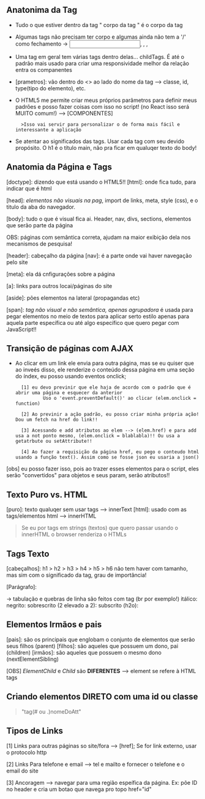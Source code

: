 ## Anatonima da Tag

- Tudo o que estiver dentro da tag "<tag> corpo da tag </tag>" é o corpo da tag

- Algumas tags não precisam ter corpo e algumas ainda não tem a '/' como fechamento -> <input  xxxxx />, <meta xxxxxx> , <img XXXXX />, <link params />

- Uma tag em geral tem várias tags dentro delas... childTags. É até o padrão mais usado para criar uma responsividade melhor da relação entra os companentes

- [prametros]: vão dentro do <> ao lado do nome da tag --> classe, id, type(tipo do elemento), etc.

- O HTML5 me permite criar meus próprios parâmetros para definir meus padrões e posso fazer coisas com isso no script! (no React isso será MUITO comum!) --> [COMPONENTES]

        >Isso vai servir para personalizar o de forma mais fácil e interessante a aplicação

- Se atentar ao significados das tags. Usar cada tag com seu devido propósito. O h1 é o título main, não pra ficar em qualuqer texto do body!

## Anatomia da Página e Tags

[doctype]: dizendo que está usando o HTML5!!
[html]: onde fica tudo, para indicar que é html

[head]: *elementos não visuais na pag*, import de links, meta, style (css), e o titulo da aba do navegador.

[body]: tudo o que é visual fica ai. Header, nav, divs, sections, elementos que serão parte da página

OBS: páginas com semântica correta, ajudam na maior exibição dela nos mecanismos de pesquisa! 

[header]: cabeçalho da página
[nav]: é a parte onde vai haver navegação pelo site

[meta]: ela dá cnfigurações sobre a página

[a]: links para outros locai/páginas do site

[aside]: pões elementos na lateral (propagandas etc)

[span]: *tag não visual e não semântica, apenas agrupadora* é usada para pegar elementos no meio de textos para aplicar serto estilo apenas para aquela parte específica ou até algo específico que quero pegar com JavaScript!!


## Transição de páginas com AJAX

- Ao clicar em um link ele envia para outra página, mas se eu quiser que ao inveés disso, ele renderize o conteúdo dessa página em uma seção do índex, eu posso usando eventos onclick;

        [1] eu devo previnir que ele haja de acordo com o padrão que é abrir uma página e esquecer da anterior
                Uso o 'event.preventDefault()' ao clicar (elem.onclick = function) 

        [2] Ao previnir a ação padrão, eu posso criar minha própria ação! Dou um fetch na href do link!!

        [3] Acessando e add atributos ao elem --> (elem.href) e para add usa a not ponto mesmo, (elem.onclick = blablabla)!! Ou usa a getatrbute ou setAttribute!!

        [4] Ao fazer a requisição da página href, eu pego o conteudo html usando a função text(). Assim como se fosse json eu usaria a json()

[obs] eu posso fazer isso, pois ao trazer esses elementos para o script, eles serão "convertidos" para objetos e seus param, serão atributos!!

## Texto Puro vs. HTML

[puro]: texto qualuqer sem usar tags --> innerText
[html]: usado com as tags/elementos html --> innerHTML

> Se eu por tags em strings (textos) que quero passar usando o innerHTML o browser renderiza o HTMLs


## Tags Texto

[cabeçalhos]: h1 > h2 > h3 > h4 > h5 > h6
        não tem haver com tamanho, mas sim com o significado da tag, grau de importância!

[Parágrafo]: <p></p> -> tabulação e quebras de linha são feitos com tag (br por exemplo!)
                itálico: <i></i>
                negrito: <b></b>
                sobrescrito (2 elevado a 2): <sup></sup>
                subscrito (h2o): <sub></sub>

## Elementos Irmãos e pais

[pais]: são os principais que englobam o conjunto de elementos que serão seus filhos (parent)
[filhos]: são aqueles que possuem um dono, pai (children)
[irmãos]: são aqueles que possuem o mesmo dono (nextElementSibling)

[OBS] *ElementChild* e *Child* são **DIFERENTES** --> element se refere à HTML tags

## Criando elementos DIRETO com uma id ou classe

> "tag(# ou .)nomeDoAtt"


## Tipos de Links <a>

[1] Links para outras páginas so site/fora --> [href]; Se for link externo, usar o protocolo http

[2] Links Para telefone e email --> tel e mailto e fornecer o telefone e o email do site

[3] Ancoragem --> navegar para uma região espeífica da página. Ex: põe ID no header e cria um botao que navega pro topo href="id"


